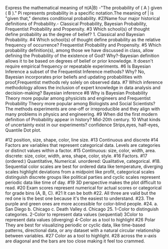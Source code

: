 Express the mathematical meaning of π(A|B) -"The probability of ( A ) given ( B )." Pi represents probability in a specific notation.The meaning of | is "given that," denotes conditional probability.
#2)Name four major historical definitions of Probability.- Classical Probability, Bayesian Probability, Frequentist Probability and Propensity.
#3 Which school(s) of thought define probability as the degree of belief? 1. Classical and Bayesian Probability.
#4
Which school(s) of thought define probability as the relative frequency of occurrence? Frequentist Probability and Propensity.
#5
Which probability definition(s), among those we have discussed in class, allow defining the Probability of the existence of God? Why?-Bayesian definition allows it to be based on degrees of belief or prior knowledge. It doesn't require empirical frequency or repeatable experiments.
#6
Is Bayesian Inference a subset of the Frequentist Inference methods? Why? No, Bayesian incorporates prior beliefs and updating probabilities with proof,Frequentist methods rely solely on observed data.
#7
Which inference methodology allows the inclusion of expert knowledge in data analysis and decision-making? Bayesian inference
#8
Why is Bayesian Probability Theory more popular among physicists and engineers and Frequentist Probability Theory more popular among Biologists and Social Scientists? The methods experiments are one-off or irreproducible and they align with many problems in physics and engineering.
#9
When did the first modern definition of Probability appear in history? Mid-20th century.
10
What kinds of uncertainty exist in our experiments? confidence Strips,eyes, half-eyes, Quantile Dot plot.

#12 position, size, shape, color, line size.
#13 Continuous and discrete
#14 Factors are variables that represent categorical data. Levels are categories or distinct values within a factor.
#15 Continuous: size, color, width, area. discrete: size, color, width, area, shape, color, style.
#16 Factors.
#17 (ordered:) Quantitative, Numerical. unordered: Qualitative, categorical.
#18. Sequential color scales are best for ordered data like temperature, diverging scales highlight deviations from a midpoint like profit, categorical scales distinguish discrete groups like political parties and cyclic scales represent periodic data like time of day.
#19 3D perspective makes the plot difficult to read.
#20 Exam scores represent numerical for actual scores or categorical for grade bins (A, B, C).
#21 It can be both
#22. All three are valid but the red one is the best one because it's the easiest to understand.
#23. The purple and green ones are more accessible for color-blind people.
#24. a. San Diego b. Chicago c. Death Valley d. Chicago
25. 1-Color to distinguish categories. 2-Color to represent data values (sequential) 3Color to represent data values (diverging) 4-Color as a tool to highlight
#26 Polar They  are best for visualizing periodic or cyclic data, like time-based patterns, directional data, or any dataset with a natural circular relationship between variables.
#27 Color as a tool to highlight.
#28 across the x-axis are diagonal and the bars are too close making it feel too crammed.
